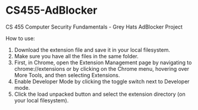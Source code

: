 # CS455-AdBlocker
CS 455 Computer Security Fundamentals - Grey Hats AdBlocker Project

How to use:
1. Download the extension file and save it in your local filesystem.
2. Make sure you have all the files in the same folder.
3. First, in Chrome, open the Extension Management page by navigating to chrome://extensions or by clicking on the Chrome menu, hovering over More Tools, and then selecting Extensions.
4. Enable Developer Mode by clicking the toggle switch next to Developer mode.
5. Click the load unpacked button and select the extension directory (on your local filesystem).
